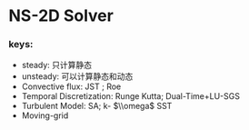 # NS-2D Solver

### keys:
- steady: 只计算静态
- unsteady: 可以计算静态和动态
- Convective flux: JST ; Roe
- Temporal Discretization: Runge Kutta; Dual-Time+LU-SGS
- Turbulent Model: SA; k- $\\omega$ SST
- Moving-grid